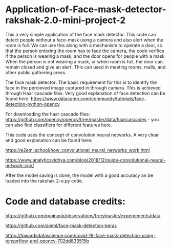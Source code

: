 # Application-of-Face-mask-detector-rakshak-2.0-mini-project-2

This a very simple application of the face mask detector. This code can detect people without a face-mask using a camera and also alert when the room is full. We can use this along with a mechanism to operate a door, so that the person entering the room has to face the camera, the code verifies if the person is wearing a mask, and the door opens for people with a mask. When the person is not wearing a mask, or when room is full, the door can remain closed and give an alert. This can used in meeting rooms, malls, and other public gathering areas.

The face mask detector:
The basic requirement for this is to identify the face in the percieved image captured in through camera. This is achieved through Haar cascade files.
Very good explanation of face detection can be found here: https://www.datacamp.com/community/tutorials/face-detection-python-opencv 

For downloading the haar cascade files: https://github.com/opencv/opencv/tree/master/data/haarcascades - you can also find classifiers for different features here.

This code uses the concept of convolution neural networks. A very clear and good explanation can be found here:

https://e2eml.school/how_convolutional_neural_networks_work.html

https://www.analyticsvidhya.com/blog/2018/12/guide-convolutional-neural-network-cnn/

After the model saving is done, the model with a good accuracy an be loaded into the rakshak 2-o.py code.

# Code and database credits:

https://github.com/prajnasb/observations/tree/master/experiements/data

https://github.com/aieml/face-mask-detection-keras

https://towardsdatascience.com/covid-19-face-mask-detection-using-tensorflow-and-opencv-702dd833515b
